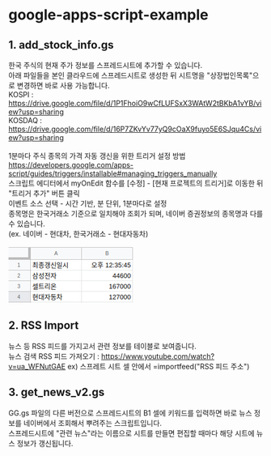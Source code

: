# google-apps-script-example
## 1. add_stock_info.gs
한국 주식의 현재 주가 정보를 스프레드시트에 추가할 수 있습니다.<br>
아래 파일들을 본인 클라우드에 스프레드시트로 생성한 뒤 시트명을 "상장법인목록"으로 변경하면 바로 사용 가능합니다.<br>
KOSPI : https://drive.google.com/file/d/1P1FhoiO9wCfLUFSxX3WAtW2tBKbA1vYB/view?usp=sharing<br>
KOSDAQ : https://drive.google.com/file/d/16P7ZKvYv77yQ9cOaX9fuyo5E6SJqu4Cs/view?usp=sharing<br><br>
1분마다 주식 종목의 가격 자동 갱신을 위한 트리거 설정 방법<br>
https://developers.google.com/apps-script/guides/triggers/installable#managing_triggers_manually <br>
스크립트 에디터에서 myOnEdit 함수를 [수정] - [현재 프로젝트의 트리거]로 이동한 뒤 "트리거 추가" 버튼 클릭 <br>
이벤트 소스 선택 - 시간 기반, 분 단위, 1분마다로 설정<br>
종목명은 한국거래소 기준으로 일치해야 조회가 되며, 네이버 증권정보의 종목명과 다를 수 있습니다.<br>(ex. 네이버 - 현대차, 한국거래소 - 현대자동차)<br><br>
<img src="https://github.com/woo1/google-apps-script-example/blob/master/images/sample-stock.png?raw=true"/>


## 2. RSS Import
뉴스 등 RSS 피드를 가지고서 관련 정보를 테이블로 보여줍니다. <br>
뉴스 검색 RSS 피드 가져오기 : https://www.youtube.com/watch?v=ua_WFNutGAE
ex) 스프레트 시트 셀 안에서 =importfeed("RSS 피드 주소")

## 3. get_news_v2.gs
GG.gs 파일의 다른 버전으로 스프레드시트의 B1 셀에 키워드를 입력하면 바로 뉴스 정보를 네이버에서 조회해서 뿌려주는 스크립트입니다. <br>
스프레드시트에 "관련 뉴스"라는 이름으로 시트를 만들면 편집할 때마다 해당 시트에 뉴스 정보가 갱신됩니다. <br>
